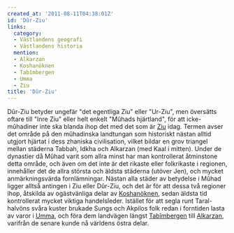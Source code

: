 ```yaml
---
created_at: '2011-08-11T04:38:01Z'
id: 'Dûr-Ziu'
links:
  category:
  - Västlandens geografi
  - Västlandens historia
  mention:
  - Alkarzan
  - Koshanöknen
  - Tabîmbergen
  - Umma
  - Ziu
title: 'Dûr-Ziu'
---
```


Dûr-Ziu betyder ungefär "det egentliga Ziu" eller "Ur-Ziu", men översätts oftare till "Inre Ziu"
eller helt enkelt "Mûhads hjärtland", för att icke-mûhadiner inte ska blanda ihop det med det som är
[Ziu] idag. Termen avser det område på den mûhadinska landtungan som historiskt nästan alltid
utgjort hjärtat i dess zhaniska civilisation, vilket bildar en grov triangel mellan städerna Tabbah,
Idkha och Alkarzan (med Kaal i mitten). Under de dynastier då Mûhad varit som allra minst har man
kontrollerat åtminstone detta område, och även om det inte är det rikaste eller folkrikaste i
regionen, innehåller det de allra största och äldsta städerna (utöver Jen), och mycket
anmärkningsvärda fornlämningar. Nästan alla städer av betydelse i Mûhad ligger alltså antingen i Ziu
eller Dûr-Ziu, och det är för att dessa två regioner ihop, åtskilda av ogästvänliga delar av
[Koshanöknen], sedan äldsta tid kontrollerat mycket viktiga handelsleder. Istället för att segla
runt Taral-halvöns svåra kuster brukade Sungs och Akpilos folk redan i forntiden lasta av varor i
[Umma], och föra dem landvägen längst [Tabîmbergen] till [Alkarzan], varifrån de senare kunde nå
världens östra delar.

  [Ziu]: Ziu
  [Koshanöknen]: Koshanöknen
  [Umma]: Umma
  [Tabîmbergen]: Tabîmbergen
  [Alkarzan]: Alkarzan